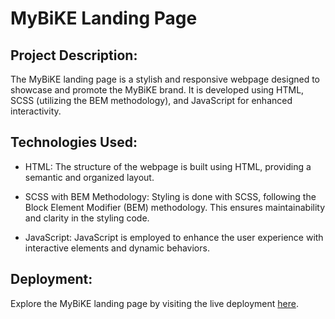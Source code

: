 # MyBiKE Landing Page

## Project Description:
The MyBiKE landing page is a stylish and responsive webpage designed to showcase and promote the MyBiKE brand. It is developed using HTML, SCSS (utilizing the BEM methodology), and JavaScript for enhanced interactivity.

## Technologies Used:

 - HTML: The structure of the webpage is built using HTML, providing a semantic and organized layout.

 - SCSS with BEM Methodology: Styling is done with SCSS, following the Block Element Modifier (BEM) methodology. This ensures maintainability and clarity in the styling code.

 - JavaScript: JavaScript is employed to enhance the user experience with interactive elements and dynamic behaviors.

## Deployment:

Explore the MyBiKE landing page by visiting the live deployment [here](https://purplefade.github.io/layout_landing/).
